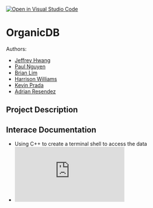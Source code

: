[![Open in Visual Studio Code](https://classroom.github.com/assets/open-in-vscode-718a45dd9cf7e7f842a935f5ebbe5719a5e09af4491e668f4dbf3b35d5cca122.svg)](https://classroom.github.com/online_ide?assignment_repo_id=10797788&assignment_repo_type=AssignmentRepo)
# OrganicDB

Authors:
 * [Jeffrey Hwang](https://github.com/JeffyWongo)
 * [Paul Nguyen](https://github.com/paul-ngyn)
 * [Brian Lim](https://github.com/lim-at-infinity)
 * [Harrison Williams](https://github.com/)
 * [Kevin Prada](https://github.com/pradakev)
 * [Adrian Resendez](https://github.com/)

## Project Description

## Interace Documentation
* Using C++ to create a terminal shell to access the data 
* ![UML for Menu Interface Structure](https://github.com/CS180-spring/cs180-23-organic-programming/blob/main/CS180%20-%20Menu%20Interface%20Structure.pdf)
